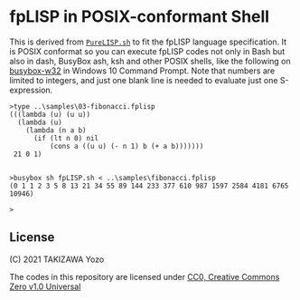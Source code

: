 # fpLISP in POSIX-conformant Shell

This is derived from [`PureLISP.sh`](https://github.com/ytaki0801/PureLISP.sh) to fit the fpLISP language specification. It is POSIX conformat so you can execute fpLISP codes not only in Bash but also in dash, BusyBox ash, ksh and other POSIX shells, like the following on [busybox-w32](https://frippery.org/busybox/) in Windows 10 Command Prompt. Note that numbers are limited to integers, and just one blank line is needed to evaluate just one S-expression.
```
>type ..\samples\03-fibonacci.fplisp
(((lambda (u) (u u))
  (lambda (u)
    (lambda (n a b)
      (if (lt n 0) nil
          (cons a ((u u) (- n 1) b (+ a b)))))))
 21 0 1)


>busybox sh fpLISP.sh < ..\samples\fibonacci.fplisp
(0 1 1 2 3 5 8 13 21 34 55 89 144 233 377 610 987 1597 2584 4181 6765 10946)

>
```

## License

(C) 2021 TAKIZAWA Yozo

The codes in this repository are licensed under [CC0, Creative Commons Zero v1.0 Universal](https://creativecommons.org/publicdomain/zero/1.0/)

